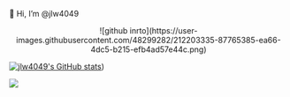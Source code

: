 👋 Hi, I’m @jlw4049

<p style="text-align: center;">![github inrto](https://user-images.githubusercontent.com/48299282/212203335-87765385-ea66-4dc5-b215-efb4ad57e44c.png)</p>

[![jlw4049's GitHub stats](https://github-readme-stats-git-masterrstaa-rickstaa.vercel.app/api?username=jlw4049)](https://github.com/anuraghazra/github-readme-stats))

![](https://komarev.com/ghpvc/?username=jlw4049&color=brightgreen&style=plastic)

